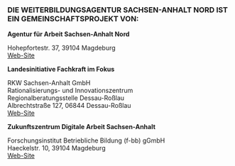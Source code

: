### DIE WEITERBILDUNGSAGENTUR SACHSEN-ANHALT NORD IST EIN GEMEINSCHAFTSPROJEKT VON: 

**Agentur für Arbeit Sachsen-Anhalt Nord**

Hohepfortestr. 37, 39104 Magdeburg  
[Web-Site](https://www.arbeitsagentur.de/vor-ort/sachsen-anhalt-nord "Zur Website der Agentur für Arbeit Sachsen-Anhalt Nord") 

**Landesinitiative Fachkraft im Fokus**

RKW Sach­sen-An­halt GmbH  
Rationalisierungs- und Innovationszentrum  
Regionalberatungsstelle Dessau-Roßlau  
Albrechtstraße 127, 06844 Dessau-Roßlau  
[Web-Site](https://www.fachkraft-im-fokus.de/ "Zur Website der Landesinitiative Fachkraft im Fokus") 

**Zukunftszentrum Digitale Arbeit Sachsen-Anhalt**

Forschungsinstitut Betriebliche Bildung (f-bb) gGmbH  
Haeckelstr. 10, 39104 Magdeburg  
[Web-Site](https://www.zukunftszentrum-sachsen-anhalt.de/ "Zur Website des Zukunftszentrum Digitale Arbeit Sachsen-Anhalt")